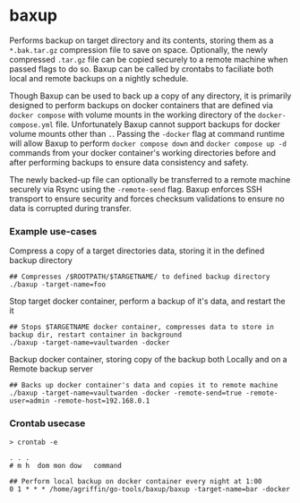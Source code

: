 # baxup

Performs backup on target directory and its contents, storing them as a `*.bak.tar.gz` compression file to save on space. Optionally, the newly compressed `.tar.gz` file can be copied securely to a remote machine when passed flags to do so. Baxup can be called by crontabs to faciliate both local and remote backups on a nightly schedule.

Though Baxup can be used to back up a copy of any directory, it is primarily designed to perform backups on docker containers that are defined via `docker compose` with volume mounts in the working directory of the `docker-compose.yml` file. Unfortunately Baxup cannot support backups for docker volume mounts other than `.`. Passing the `-docker` flag at command runtime will allow Baxup to perform `docker compose down` and `docker compose up -d` commands from your docker container's working directories before and after performing backups to ensure data consistency and safety. 

The newly backed-up file can optionally be transferred to a remote machine securely via Rsync using the `-remote-send` flag. Baxup enforces SSH transport to ensure security and forces checksum validations to ensure no data is corrupted during transfer. 


### Example use-cases

Compress a copy of a target directories data, storing it in the defined backup directory
```
## Compresses /$ROOTPATH/$TARGETNAME/ to defined backup directory
./baxup -target-name=foo
```

Stop target docker container, perform a backup of it's data, and restart the it
```
## Stops $TARGETNAME docker container, compresses data to store in backup dir, restart container in background
./baxup -target-name=vaultwarden -docker
```

Backup docker container, storing copy of the backup both Locally and on a Remote backup server
```
## Backs up docker container's data and copies it to remote machine
./baxup -target-name=vaultwarden -docker -remote-send=true -remote-user=admin -remote-host=192.168.0.1
```

### Crontab usecase
```
> crontab -e

. . . 
# m h  dom mon dow   command

## Perform local backup on docker container every night at 1:00
0 1 * * * /home/agriffin/go-tools/baxup/baxup -target-name=bar -docker
```
